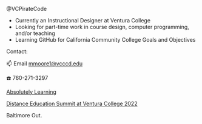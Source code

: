 @VCPirateCode

+ Currently an Instructional Designer at Ventura College
+ Looking for part-time work in course design, computer programming, and/or teaching
+ Learning GitHub for California Community College Goals and Objectives 

Contact:

📫 Email mmoore1@vcccd.edu

☎️ 760-271-3297

[Absolutely Learning](http://www.absolutelylearning.com) 

[Distance Education Summit at Ventura College 2022](https://vcpiratecode.github.io/dwtestMoore/)

Baltimore Out. 

<!---
VCPirateCode/VCPirateCode is a ✨ special ✨ repository because its `README.md` (this file) appears on your GitHub profile.
You can click the Preview link to take a look at your changes.
---
